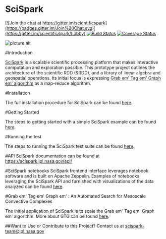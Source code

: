 SciSpark
====

[![Join the chat at https://gitter.im/scientificspark](https://badges.gitter.im/Join%20Chat.svg)](https://gitter.im/scientificspark/Lobby)
[![Build Status](https://travis-ci.org/SciSpark/SciSpark.svg?branch=master)](https://travis-ci.org/SciSpark/SciSpark)
[![Coverage Status](https://coveralls.io/repos/github/SciSpark/SciSpark/badge.svg?branch=master)](https://coveralls.io/github/SciSpark/SciSpark?branch=master)

![picture alt](http://image.slidesharecdn.com/jljkdhlxtlgwcyboil6n-signature-c9af2d5a7f730d5a4779821a7bd1f0333657fd7c0430ac7965a5576c08924b8a-poli-150624001008-lva1-app6891/95/spark-at-nasajplchris-mattmann-nasajpl-29-638.jpg?cb=1435104721)

#Introduction

[SciSpark](http://esto.nasa.gov/forum/estf2015/presentations/Mattmann_S1P8_ESTF2015.pdf) is a scalable scientific processing platform that makes interactive computation and exploration possible. This prototype project outlines the architecture of the scientific RDD (SRDD), and a library of linear algebra and geospatial operations. Its initial focus is expressing [Grab em' Tag em' Graph em' algorithm](https://github.com/kwhitehall/grab-tag-graph) as a map-reduce algorithm. 

#Installation

The full installation procedure for SciSpark can be found [here](https://github.com/SciSpark/SciSpark/wiki/2.-Installation).


#Getting Started

The steps to getting started with a simple SciSpark example can be found [here](https://github.com/SciSpark/SciSpark/wiki/3.-Getting-Started).

#Running the test

The steps to running the SciSpark test suite can be found [here](https://github.com/SciSpark/SciSpark/wiki/4.-Running-the-Tests).

#API
SciSpark documentation can be found at https://scispark.jpl.nasa.gov/api/

#SciSpark notebooks
SciSpark frontend interface leverages notebook software and is built on Apache Zeppelin. Examples of notebooks leveraging the SciSpark API and furnished with visualizations of the data analyzed can be found [here](https://github.com/SciSpark/scispark_zeppelin_notebooks).

#Grab em' Tag em' Graph em' : An Automated Search for Mesoscale Convective Complexes

The initial application of SciSpark is to scale the Grab em' Tag em' Graph em' algorithm.
More about GTG can be found [here](https://github.com/SciSpark/SciSpark/wiki/5.-Grab-em'-Tag-em'-Graph-em').

##Want to Use or Contribute to this Project?
Contact us at [scispark-team@jpl.nasa.gov](mailto:scispark-team@jpl.nasa.gov)
